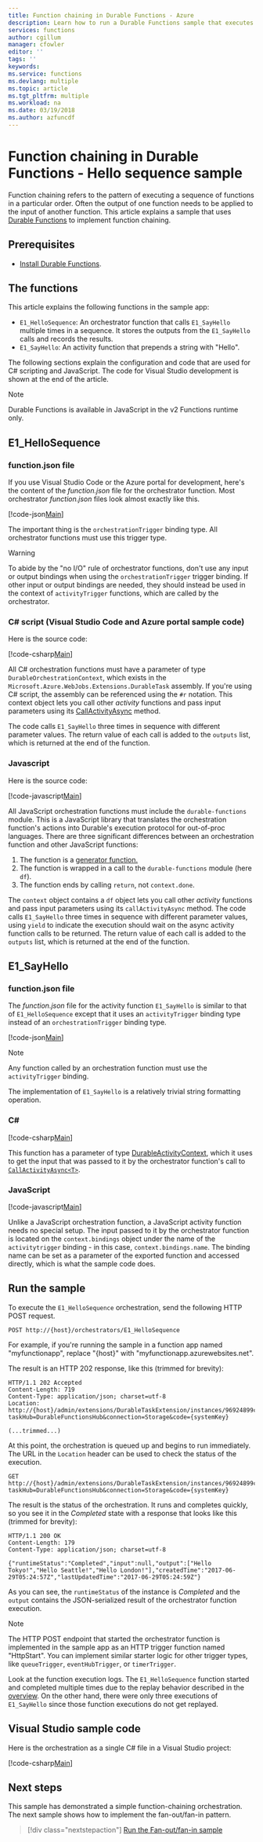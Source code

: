 ```yaml
---
title: Function chaining in Durable Functions - Azure
description: Learn how to run a Durable Functions sample that executes a sequence of functions.
services: functions
author: cgillum
manager: cfowler
editor: ''
tags: ''
keywords:
ms.service: functions
ms.devlang: multiple
ms.topic: article
ms.tgt_pltfrm: multiple
ms.workload: na
ms.date: 03/19/2018
ms.author: azfuncdf
---
```


# Function chaining in Durable Functions - Hello sequence sample

Function chaining refers to the pattern of executing a sequence of functions in a particular order. Often the output of one function needs to be applied to the input of another function. This article explains a sample that uses [Durable Functions](durable-functions-overview.md) to implement function chaining.

## Prerequisites

* [Install Durable Functions](durable-functions-install.md).

## The functions

This article explains the following functions in the sample app:

* `E1_HelloSequence`: An orchestrator function that calls `E1_SayHello` multiple times in a sequence. It stores the outputs from the `E1_SayHello` calls and records the results.
* `E1_SayHello`: An activity function that prepends a string with "Hello".

The following sections explain the configuration and code that are used for C# scripting and JavaScript. The code for Visual Studio development is shown at the end of the article.

> [!NOTE]
> Durable Functions is available in JavaScript in the v2 Functions runtime only.

## E1_HelloSequence
### function.json file

If you use Visual Studio Code or the Azure portal for development, here's the content of the *function.json* file for the orchestrator function. Most orchestrator *function.json* files look almost exactly like this.

[!code-json[Main](~/samples-durable-functions/samples/csx/E1_HelloSequence/function.json)]

The important thing is the `orchestrationTrigger` binding type. All orchestrator functions must use this trigger type.

> [!WARNING]
> To abide by the "no I/O" rule of orchestrator functions, don't use any input or output bindings when using the `orchestrationTrigger` trigger binding.  If other input or output bindings are needed, they should instead be used in the context of `activityTrigger` functions, which are called by the orchestrator.

### C# script (Visual Studio Code and Azure portal sample code) 

Here is the source code:

[!code-csharp[Main](~/samples-durable-functions/samples/csx/E1_HelloSequence/run.csx)]

All C# orchestration functions must have a parameter of type `DurableOrchestrationContext`, which exists in the `Microsoft.Azure.WebJobs.Extensions.DurableTask` assembly. If you're using C# script, the assembly can be referenced using the `#r` notation. This context object lets you call other *activity* functions and pass input parameters using its [CallActivityAsync](https://azure.github.io/azure-functions-durable-extension/api/Microsoft.Azure.WebJobs.DurableOrchestrationContext.html#Microsoft_Azure_WebJobs_DurableOrchestrationContext_CallActivityAsync_) method.

The code calls `E1_SayHello` three times in sequence with different parameter values. The return value of each call is added to the `outputs` list, which is returned at the end of the function.

### Javascript

Here is the source code:

[!code-javascript[Main](~/samples-durable-functions/samples/javascript/E1_HelloSequence/index.js)]

All JavaScript orchestration functions must include the `durable-functions` module. This is a JavaScript library that translates the orchestration function's actions into Durable's execution protocol for out-of-proc languages. There are three significant differences between an orchestration function and other JavaScript functions:

1. The function is a [generator function.](https://docs.microsoft.com/scripting/javascript/advanced/iterators-and-generators-javascript)
2. The function is wrapped in a call to the `durable-functions` module (here `df`).
3. The function ends by calling `return`, not `context.done`.

The `context` object contains a `df` object lets you call other *activity* functions and pass input parameters using its `callActivityAsync` method. The code calls `E1_SayHello` three times in sequence with different parameter values, using `yield` to indicate the execution should wait on the async activity function calls to be returned. The return value of each call is added to the `outputs` list, which is returned at the end of the function.

## E1_SayHello
### function.json file

The *function.json* file for the activity function `E1_SayHello` is similar to that of `E1_HelloSequence` except that it uses an `activityTrigger` binding type instead of an `orchestrationTrigger` binding type.

[!code-json[Main](~/samples-durable-functions/samples/csx/E1_SayHello/function.json)]

> [!NOTE]
> Any function called by an orchestration function must use the `activityTrigger` binding.

The implementation of `E1_SayHello` is a relatively trivial string formatting operation.

### C#

[!code-csharp[Main](~/samples-durable-functions/samples/csx/E1_SayHello/run.csx)]

This function has a parameter of type [DurableActivityContext](https://azure.github.io/azure-functions-durable-extension/api/Microsoft.Azure.WebJobs.DurableActivityContext.html), which it uses to get the input that was passed to it by the orchestrator function's call to [`CallActivityAsync<T>`](https://azure.github.io/azure-functions-durable-extension/api/Microsoft.Azure.WebJobs.DurableOrchestrationContext.html#Microsoft_Azure_WebJobs_DurableOrchestrationContext_CallActivityAsync_).

### JavaScript

[!code-javascript[Main](~/samples-durable-functions/samples/javascript/E1_SayHello/index.js)]

Unlike a JavaScript orchestration function, a JavaScript activity function needs no special setup. The input passed to it by the orchestrator function is located on the `context.bindings` object under the name of the `activitytrigger` binding - in this case, `context.bindings.name`. The binding name can be set as a parameter of the exported function and accessed directly, which is what the sample code does.

## Run the sample

To execute the `E1_HelloSequence` orchestration, send the following HTTP POST request.

```
POST http://{host}/orchestrators/E1_HelloSequence
```

For example, if you're running the sample in a function app named "myfunctionapp", replace "{host}" with "myfunctionapp.azurewebsites.net".

The result is an HTTP 202 response, like this (trimmed for brevity):

```
HTTP/1.1 202 Accepted
Content-Length: 719
Content-Type: application/json; charset=utf-8
Location: http://{host}/admin/extensions/DurableTaskExtension/instances/96924899c16d43b08a536de376ac786b?taskHub=DurableFunctionsHub&connection=Storage&code={systemKey}

(...trimmed...)
```

At this point, the orchestration is queued up and begins to run immediately. The URL in the `Location` header can be used to check the status of the execution.

```
GET http://{host}/admin/extensions/DurableTaskExtension/instances/96924899c16d43b08a536de376ac786b?taskHub=DurableFunctionsHub&connection=Storage&code={systemKey}
```

The result is the status of the orchestration. It runs and completes quickly, so you see it in the *Completed* state with a response that looks like this (trimmed for brevity):

```
HTTP/1.1 200 OK
Content-Length: 179
Content-Type: application/json; charset=utf-8

{"runtimeStatus":"Completed","input":null,"output":["Hello Tokyo!","Hello Seattle!","Hello London!"],"createdTime":"2017-06-29T05:24:57Z","lastUpdatedTime":"2017-06-29T05:24:59Z"}
```

As you can see, the `runtimeStatus` of the instance is *Completed* and the `output` contains the JSON-serialized result of the orchestrator function execution.

> [!NOTE]
> The HTTP POST endpoint that started the orchestrator function is implemented in the sample app as an HTTP trigger function named "HttpStart". You can implement similar starter logic for other trigger types, like `queueTrigger`, `eventHubTrigger`, or `timerTrigger`.

Look at the function execution logs. The `E1_HelloSequence` function started and completed multiple times due to the replay behavior described in the [overview](durable-functions-overview.md). On the other hand, there were only three executions of `E1_SayHello` since those function executions do not get replayed.

## Visual Studio sample code

Here is the orchestration as a single C# file in a Visual Studio project:

[!code-csharp[Main](~/samples-durable-functions/samples/precompiled/HelloSequence.cs)]

## Next steps

This sample has demonstrated a simple function-chaining orchestration. The next sample shows how to implement the  fan-out/fan-in pattern. 

> [!div class="nextstepaction"]
> [Run the Fan-out/fan-in sample](durable-functions-cloud-backup.md)
